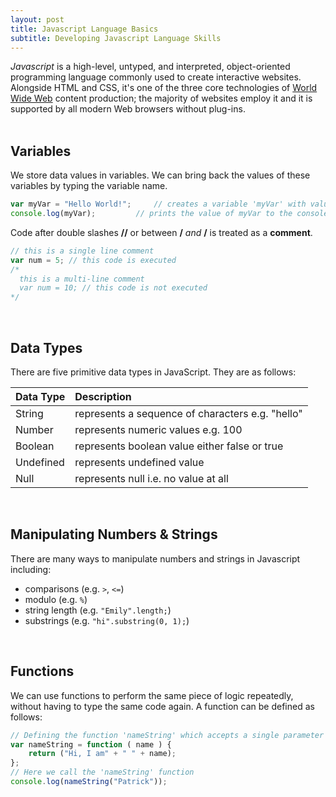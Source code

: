```yaml
---
layout: post
title: Javascript Language Basics
subtitle: Developing Javascript Language Skills
---
```


<i>Javascript</i> is a high-level, untyped, and interpreted, object-oriented 
programming language commonly used to create interactive websites.
Alongside HTML and CSS, it's one of the three core technologies of
<a href="https://en.wikipedia.org/wiki/World_Wide_Web">World Wide Web</a> 
content production; the majority of websites employ it and it is supported
 by all modern Web browsers without plug-ins.
<br>
<br>

## Variables 
We store data values in variables. We can bring back the values of these variables by typing the variable name.

```javascript
var myVar = "Hello World!"; 	// creates a variable 'myVar' with value "Hello World!"
console.log(myVar); 		// prints the value of myVar to the console
```

Code after double slashes <strong>//</strong> or between <strong>/*</strong> and 
<strong>*/</strong> is treated as a <strong>comment</strong>.

```javascript
// this is a single line comment
var num = 5; // this code is executed
/*
  this is a multi-line comment
  var num = 10; // this code is not executed
*/
```
<br>

## Data Types
There are five primitive data types in JavaScript. They are as follows:

| Data Type | Description |
| :------ |:--- |
| String | represents a sequence of characters e.g. "hello" | 
| Number | represents numeric values e.g. 100 | 
| Boolean | represents boolean value either false or true | 
| Undefined | represents undefined value | 
| Null | represents null i.e. no value at all |

<br>

## Manipulating Numbers & Strings 
There are many ways to manipulate numbers and strings in Javascript including:
  
  - comparisons (e.g. `>`, `<=`) 
  - modulo (e.g. `%`) 
  - string length (e.g. `"Emily".length;`) 
  - substrings (e.g. `"hi".substring(0, 1);`) 

<br>

## Functions
We can use functions to perform the same piece of logic repeatedly, without having 
to type the same code again. A function can be defined as follows:

```javascript
// Defining the function 'nameString' which accepts a single parameter
var nameString = function ( name ) {
	return ("Hi, I am" + " " + name);
};
// Here we call the 'nameString' function
console.log(nameString("Patrick"));
```

<br>

